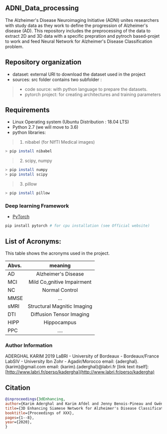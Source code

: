 
## ADNI_Data_processing
The Alzheimer's Disease Neuroimaging Initiative (ADNI) unites researchers with study data as they work to define the progression of Alzheimer's disease (AD). This repository includes the preprocessing of the data to extract 2D and 3D data with a specific prepration and pytroch based-projet to work and feed Neural Network for Alzheimer's Disease Classification problem.
## Repository organization

* dataset: external URl to download the dataset used in the project
* sources: src folder contains two subfolder :
> - code source: with python language to prepare the datasets.
> - pytorch project: for creating architectures and training parameters  
  
## Requirements
* Linux Operating system (Ubuntu Distribution : 18.04 LTS)
* Python 2.7 (we will move to 3.6)
* python libraries:
> 1. nibabel (for NIfTI Medical images)
```bash
> pip install nibabel 
```
> 2. scipy, numpy
```bash
> pip install numpy
> pip install scipy 
```
> 3. pillow
```bash
> pip install pillow
```
### Deep learning Framework
*  [PyTorch](http://pytorch.org/)
```bash
pip install pytorch # for cpu installation (see Official website)
```

## List of Acronyms:

This table shows the acronyms used in the project.

| Abvs.| meaning |
|:---|:---:|
| AD | Alzheimer's Disease |
| MCI | Mild Co,gnitive Impairment |
| NC | Normal Control |
| MMSE | ... |
| sMRI | Structural Magnitic Imaging |
| DTI | Diffusion Tensor Imaging |
| HIPP | Hippocampus |
| PPC | .... |

### Author Information

ADERGHAL KARIM 2019
LaBRI - University of Bordeaux - Bordeaux/France
LabSIV - University Ibn Zohr - Agadir/Morocco
email: {aderghal}.{karim}@gmail.com
email: {karim}.{aderghal}@labri.fr
[link text itself]:
[http://www.labri.fr/perso/kadergha](http://www.labri.fr/perso/kadergha)

## Citation

```bibtex
@inproceedings{3dEnhancing,
author={Karim Aderghal and Karim Afdel and Jenny Benois-Pineau and Gwënaelle Catheline},
title={3D Enhancing Siamese Network for Alzheimer's Disease Classification ....},
booktitle={Proceedings of XXX},
pages={1--8},
year={2020},
}
```
